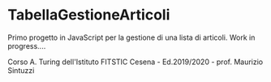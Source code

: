 # TabellaGestioneArticoli
 Primo progetto in JavaScript per la gestione di una lista di articoli. Work in progress....
 
 Corso A. Turing dell'Istituto FITSTIC Cesena - Ed.2019/2020 - prof. Maurizio Sintuzzi
